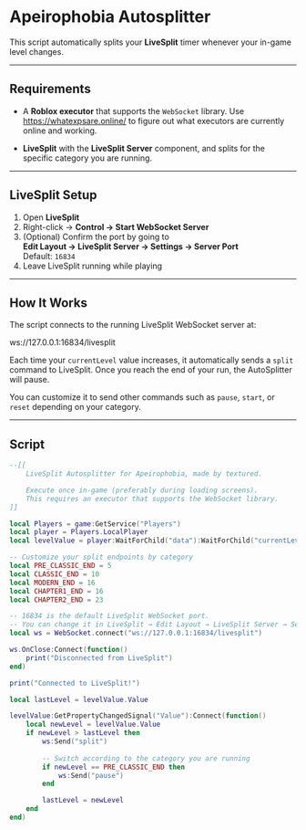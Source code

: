 # Apeirophobia  Autosplitter 

This script automatically splits your **LiveSplit** timer whenever your in-game level changes.

---

##  Requirements

- A **Roblox executor** that supports the `WebSocket` library. Use https://whatexpsare.online/ to figure out what executors are currently online  and working.

- **LiveSplit** with the **LiveSplit Server** component, and splits for the specific category you are running.

---

## LiveSplit Setup

1. Open **LiveSplit**  
2. Right-click → **Control → Start WebSocket Server**   
3. (Optional) Confirm the port by going to  
   **Edit Layout → LiveSplit Server → Settings → Server Port**  
   Default: `16834`  
4. Leave LiveSplit running while playing  

---

## How It Works

The script connects to the running LiveSplit WebSocket server at:

ws://127.0.0.1:16834/livesplit

Each time your `currentLevel` value increases, it automatically sends a `split` command to LiveSplit. Once you reach the end of your run, the AutoSplitter will pause.

You can customize it to send other commands such as `pause`, `start`, or `reset` depending on your category.

---

## Script

```lua
--[[
	LiveSplit Autosplitter for Apeirophobia, made by textured.

	Execute once in-game (preferably during loading screens).
	This requires an executor that supports the WebSocket library.
]]

local Players = game:GetService("Players")
local player = Players.LocalPlayer
local levelValue = player:WaitForChild("data"):WaitForChild("currentLevel")

-- Customize your split endpoints by category
local PRE_CLASSIC_END = 5
local CLASSIC_END = 10
local MODERN_END = 16
local CHAPTER1_END = 16
local CHAPTER2_END = 23

-- 16834 is the default LiveSplit WebSocket port.
-- You can change it in LiveSplit → Edit Layout → LiveSplit Server → Settings, just make sure to apply that change here too.
local ws = WebSocket.connect("ws://127.0.0.1:16834/livesplit")

ws.OnClose:Connect(function()
    print("Disconnected from LiveSplit")
end)

print("Connected to LiveSplit!")

local lastLevel = levelValue.Value

levelValue:GetPropertyChangedSignal("Value"):Connect(function()
    local newLevel = levelValue.Value
    if newLevel > lastLevel then
        ws:Send("split")
        
        -- Switch according to the category you are running
        if newLevel == PRE_CLASSIC_END then
            ws:Send("pause")
        end

        lastLevel = newLevel
    end
end)
```
